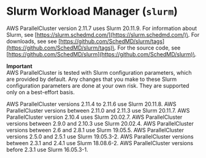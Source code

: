 # Slurm Workload Manager \(`slurm`\)<a name="schedulers.slurm"></a>

AWS ParallelCluster version 2\.11\.7 uses Slurm 20\.11\.9\. For information about Slurm, see [https://slurm.schedmd.com/](https://slurm.schedmd.com/)\. For downloads, see see [https://github.com/SchedMD/slurm/tags](https://github.com/SchedMD/slurm/tags)\. For the source code, see [https://github.com/SchedMD/slurm](https://github.com/SchedMD/slurm)\.

**Important**  
AWS ParallelCluster is tested with Slurm configuration parameters, which are provided by default\. Any changes that you make to these Slurm configuration parameters are done at your own risk\. They are supported only on a best\-effort basis\.

AWS ParallelCluster versions 2\.11\.4 to 2\.11\.6 use Slurm 20\.11\.8\. AWS ParallelCluster versions between 2\.11\.0 and 2\.11\.3 use Slurm 20\.11\.7\. AWS ParallelCluster version 2\.10\.4 uses Slurm 20\.02\.7\. AWS ParallelCluster versions between 2\.9\.0 and 2\.10\.3 use Slurm 20\.02\.4\. AWS ParallelCluster versions between 2\.6 and 2\.8\.1 use Slurm 19\.05\.5\. AWS ParallelCluster versions 2\.5\.0 and 2\.5\.1 use Slurm 19\.05\.3\-2\. AWS ParallelCluster versions between 2\.3\.1 and 2\.4\.1 use Slurm 18\.08\.6\-2\. AWS ParallelCluster versions before 2\.3\.1 use Slurm 16\.05\.3\-1\.